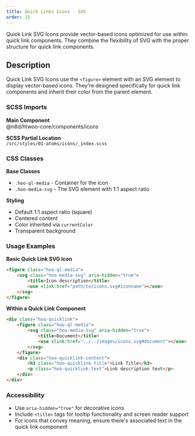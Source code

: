 ```yaml
---
title: Quick Links Icons - SVG
order: 15
---
```


Quick Link SVG Icons provide vector-based icons optimized for use within quick link components. They combine the flexibility of SVG with the proper structure for quick link components.

## Description

Quick Link SVG Icons use the `<figure>` element with an SVG element to display vector-based icons. They're designed specifically for quick link components and inherit their color from the parent element.

### SCSS Imports

**Main Component**\
@n8d/htwoo-core/components/icons

**SCSS Partial Location**\
`/src/styles/01-atoms/icons/_index.scss`

### CSS Classes

**Base Classes**
- `.hoo-ql-media` - Container for the icon
- `.hoo-media-svg` - The SVG element with 1:1 aspect ratio

**Styling**
- Default 1:1 aspect ratio (square)
- Centered content
- Color inherited via `currentColor`
- Transparent background

### Usage Examples

**Basic Quick Link SVG Icon**
```html
<figure class="hoo-ql-media">
    <svg class="hoo-media-svg" aria-hidden="true">
        <title>Icon description</title>
        <use xlink:href="path/to/icons.svg#iconname"></use>
    </svg>
</figure>
```

**Within a Quick Link Component**
```html
<div class="hoo-quicklink">
    <figure class="hoo-ql-media">
        <svg class="hoo-media-svg" aria-hidden="true">
            <title>Document</title>
            <use xlink:href="../../images/icons.svg#document"></use>
        </svg>
    </figure>
    <div class="hoo-quicklink-content">
        <h3 class="hoo-quicklink-title">Link Title</h3>
        <p class="hoo-quicklink-text">Link description text</p>
    </div>
</div>
```

### Accessibility

- Use `aria-hidden="true"` for decorative icons
- Include `<title>` tags for tooltip functionality and screen reader support
- For icons that convey meaning, ensure there's associated text in the quick link component